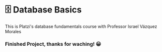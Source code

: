 # 🗄 Database Basics
This is Platzi's database fundamentals course with Professor Israel Vázquez Morales

### Finished Project, thanks for waching! 😀
